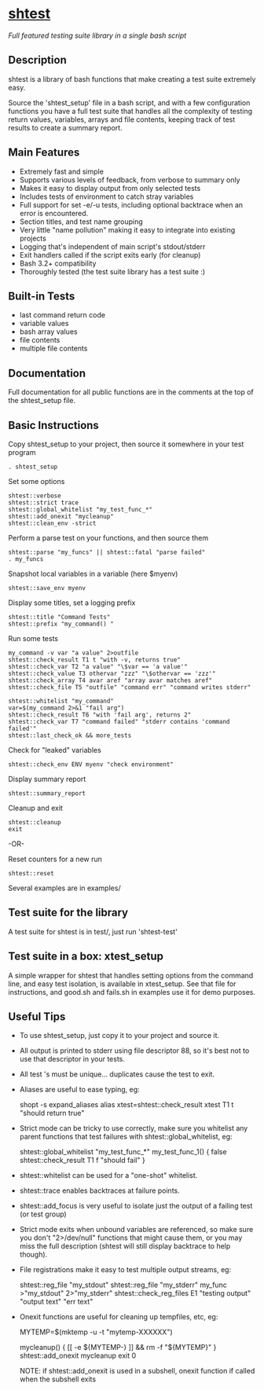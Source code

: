 # [shtest](https://github.com/sshambar/shtest)
*Full featured testing suite library in a single bash script*

## Description

shtest is a library of bash functions that make creating a test suite
extremely easy.

Source the 'shtest_setup' file in a bash script, and with a few
configuration functions you have a full test suite that handles
all the complexity of testing return values, variables, arrays and
file contents, keeping track of test results to create a summary
report.

## Main Features

* Extremely fast and simple
* Supports various levels of feedback, from verbose to summary only
* Makes it easy to display output from only selected tests
* Includes tests of environment to catch stray variables
* Full support for set -e/-u tests, including optional backtrace when
  an error is encountered.
* Section titles, and test name grouping
* Very little "name pollution" making it easy to integrate into
  existing projects
* Logging that's independent of main script's stdout/stderr
* Exit handlers called if the script exits early (for cleanup)
* Bash 3.2+ compatibility
* Thoroughly tested (the test suite library has a test suite :)

## Built-in Tests

* last command return code
* variable values
* bash array values
* file contents
* multiple file contents

## Documentation

Full documentation for all public functions are in the comments
at the top of the shtest_setup file.

## Basic Instructions

Copy shtest_setup to your project, then source it somewhere in
your test program

	. shtest_setup

Set some options

	shtest::verbose
	shtest::strict trace
	shtest::global_whitelist "my_test_func_*"
	shtest::add_onexit "mycleanup"
	shtest::clean_env -strict

Perform a parse test on your functions, and then source them

	shtest::parse "my_funcs" || shtest::fatal "parse failed"
	. my_funcs

Snapshot local variables in a variable (here $myenv)

	shtest::save_env myenv

Display some titles, set a logging prefix

	shtest::title "Command Tests"
	shtest::prefix "my_command() "

Run some tests

	my_command -v var "a value" 2>outfile
	shtest::check_result T1 t "with -v, returns true"
	shtest::check_var T2 "a value" "\$var == 'a value'"
	shtest::check_value T3 othervar "zzz" "\$othervar == 'zzz'"
	shtest::check_array T4 avar aref "array avar matches aref"
	shtest::check_file T5 "outfile" "command err" "command writes stderr"

	shtest::whitelist "my_command"
	var=$(my_command 2>&1 "fail arg")
	shtest::check_result T6 "with 'fail arg', returns 2"
	shtest::check_var T7 "command failed" "stderr contains 'command failed'"
	shtest::last_check_ok && more_tests

Check for "leaked" variables

	shtest::check_env ENV myenv "check environment"

Display summary report

	shtest::summary_report

Cleanup and exit

	shtest::cleanup
	exit

 -OR-

Reset counters for a new run

	shtest::reset

Several examples are in examples/

## Test suite for the library

A test suite for shtest is in test/, just run 'shtest-test'

## Test suite in a box: xtest_setup

A simple wrapper for shtest that handles setting options from the
command line, and easy test isolation, is available in xtest_setup.
See that file for instructions, and good.sh and fails.sh in
examples use it for demo purposes.

## Useful Tips

* To use shtest_setup, just copy it to your project and source it.

* All output is printed to stderr using file descriptor 88, so it's best
  not to use that descriptor in your tests.

* All test <id>'s must be unique... duplicates cause the test to exit.

* Aliases are useful to ease typing, eg:

	shopt -s expand_aliases
	alias xtest=shtest::check_result
	xtest T1 t "should return true"

* Strict mode can be tricky to use correctly, make sure you whitelist
  any parent functions that test failures with shtest::global_whitelist, eg:

	shtest::global_whitelist "my_test_func_*"
	my_test_func_1() {
	  false
	  shtest::check_result T1 f "should fail"
	}

* shtest::whitelist can be used for a "one-shot" whitelist.

* shtest::trace enables backtraces at failure points.

* shtest::add_focus is very useful to isolate just the output
  of a failing test (or test group)

* Strict mode exits when unbound variables are referenced, so make
  sure you don't "2>/dev/null" functions that might cause them, or
  you may miss the full description (shtest will still display
  backtrace to help though).

* File registrations make it easy to test multiple output streams, eg:

	shtest::reg_file "my_stdout"
	shtest::reg_file "my_stderr"
	my_func >"my_stdout" 2>"my_stderr"
	shtest::check_reg_files E1 "testing output" "output text" "err text"

* Onexit functions are useful for cleaning up tempfiles, etc, eg:

	MYTEMP=$(mktemp -u -t "mytemp-XXXXXX")
	
	mycleanup() {
	  [[ -e ${MYTEMP-} ]] && rm -f "${MYTEMP}"
	}
	shtest::add_onexit mycleanup
	exit 0

  NOTE: if shtest::add_onexit is used in a subshell, onexit function
  if called when the subshell exits
